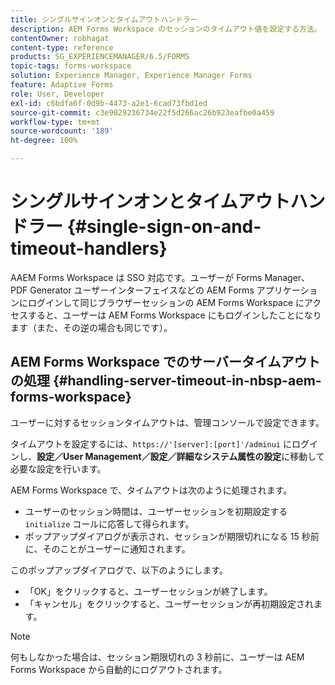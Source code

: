 ```yaml
---
title: シングルサインオンとタイムアウトハンドラー
description: AEM Forms Workspace のセッションのタイムアウト値を設定する方法。
contentOwner: robhagat
content-type: reference
products: SG_EXPERIENCEMANAGER/6.5/FORMS
topic-tags: forms-workspace
solution: Experience Manager, Experience Manager Forms
feature: Adaptive Forms
role: User, Developer
exl-id: c6bdfa6f-0d9b-4473-a2e1-6cad73fbd1ed
source-git-commit: c3e9029236734e22f5d266ac26b923eafbe0a459
workflow-type: tm+mt
source-wordcount: '189'
ht-degree: 100%

---
```


# シングルサインオンとタイムアウトハンドラー {#single-sign-on-and-timeout-handlers}

AAEM Forms Workspace は SSO 対応です。ユーザーが Forms Manager、PDF Generator ユーザーインターフェイスなどの AEM Forms アプリケーションにログインして同じブラウザーセッションの AEM Forms Workspace にアクセスすると、ユーザーは AEM Forms Workspace にもログインしたことになります（また、その逆の場合も同じです）。

## AEM Forms Workspace でのサーバータイムアウトの処理 {#handling-server-timeout-in-nbsp-aem-forms-workspace}

ユーザーに対するセッションタイムアウトは、管理コンソールで設定できます。

タイムアウトを設定するには、`https://'[server]:[port]'/adminui` にログインし、**設定／User Management／設定／詳細なシステム属性の設定**&#x200B;に移動して必要な設定を行います。

AEM Forms Workspace で、タイムアウトは次のように処理されます。

* ユーザーのセッション時間は、ユーザーセッションを初期設定する `initialize` コールに応答して得られます。
* ポップアップダイアログが表示され、セッションが期限切れになる 15 秒前に、そのことがユーザーに通知されます。

このポップアップダイアログで、以下のようにします。

* 「OK」をクリックすると、ユーザーセッションが終了します。
* 「キャンセル」をクリックすると、ユーザーセッションが再初期設定されます。

>[!NOTE]
>
>何もしなかった場合は、セッション期限切れの 3 秒前に、ユーザーは AEM Forms Workspace から自動的にログアウトされます。
